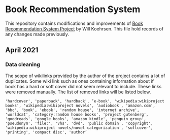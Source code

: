 # Book Recommendation System
This repository contains modifications and improvements of 
[Book Recommendation System Project](https://www.kaggle.com/willkoehrsen/neural-network-embedding-recommendation-system) 
by Will Koehrsen. This file hold records of any changes made previously.

## April 2021
### Data cleaning 
The scope of wikilinks provided by the author of the project contains a lot of duplicates. Some wiki link such as ones containing information about if book has a hard or soft cover did not seem relevant to include. These links were removed manually. The list of removed links will be listed below.
```
'hardcover', 'paperback', 'hardback', ’e-book', 'wikipedia:wikiproject books', 'wikipedia:wikiproject novels', ’audiobook', 'amazon.com', 'bbc', 'book', 'ebook', 'random house', 'internet archive', 'worldcat', 'category:random house books', 'project gutenberg', 'goodreads', 'google books', 'amazon kindle', 'penguin group', 'pseudonym', 'file:', 'vhs', 'dvd', 'public domain', 'copyright', 'wikipedia:wikiproject novels/novel categorization', 'softcover', 'printing', 'compact disc', 'author’ ​
```
